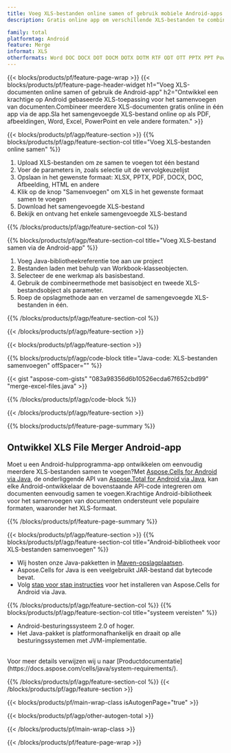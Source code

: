 ```yaml
---
title: Voeg XLS-bestanden online samen of gebruik mobiele Android-apps
description: Gratis online app om verschillende XLS-bestanden te combineren.Android voegt Java-bibliotheek samen om XLS-werkbladen in andere formaten samen te voegen.

family: total
platformtag: Android
feature: Merge
informat: XLS
otherformats: Word DOC DOCX DOT DOCM DOTX DOTM RTF ODT OTT PPTX PPT Powerpoint PPS PPSX PPSM POTM ODP OTP POT PPTM POTX PDF Excel XLS XLSX ODS TSV XLSB XLSM XLT XLTM XLTX
---
```

{{< blocks/products/pf/feature-page-wrap >}}
{{< blocks/products/pf/feature-page-header-widget h1="Voeg XLS-documenten online samen of gebruik de Android-app" h2="Ontwikkel een krachtige op Android gebaseerde XLS-toepassing voor het samenvoegen van documenten.Combineer meerdere XLS-documenten gratis online in één app via de app.Sla het samengevoegde XLS-bestand online op als PDF, afbeeldingen, Word, Excel, PowerPoint en vele andere formaten." >}}


{{< blocks/products/pf/agp/feature-section >}}
{{% blocks/products/pf/agp/feature-section-col title="Voeg XLS-bestanden online samen" %}}

1. Upload XLS-bestanden om ze samen te voegen tot één bestand
1. Voer de parameters in, zoals selectie uit de vervolgkeuzelijst
1. Opslaan in het gewenste formaat: XLSX, PPTX, PDF, DOCX, DOC, Afbeelding, HTML en andere
1. Klik op de knop "Samenvoegen" om XLS in het gewenste formaat samen te voegen
1. Download het samengevoegde XLS-bestand
1. Bekijk en ontvang het enkele samengevoegde XLS-bestand

{{% /blocks/products/pf/agp/feature-section-col %}}

{{% blocks/products/pf/agp/feature-section-col title="Voeg XLS-bestand samen via de Android-app" %}}

1. Voeg Java-bibliotheekreferentie toe aan uw project
1. Bestanden laden met behulp van Workbook-klasseobjecten.
1. Selecteer de ene werkmap als basisbestand.
1. Gebruik de combineermethode met basisobject en tweede XLS-bestandsobject als parameter.
1. Roep de opslagmethode aan en verzamel de samengevoegde XLS-bestanden in één.

{{% /blocks/products/pf/agp/feature-section-col %}}

{{< /blocks/products/pf/agp/feature-section >}}

{{< blocks/products/pf/agp/feature-section >}}

{{% blocks/products/pf/agp/code-block title="Java-code: XLS-bestanden samenvoegen" offSpacer="" %}}

{{< gist "aspose-com-gists" "083a98356d6b10526ecda67f652cbd99" "merge-excel-files.java" >}}

{{% /blocks/products/pf/agp/code-block %}}

{{< /blocks/products/pf/agp/feature-section >}}

{{% blocks/products/pf/feature-page-summary %}}


<h2>Ontwikkel XLS File Merger Android-app</h2>

Moet u een Android-hulpprogramma-app ontwikkelen om eenvoudig meerdere XLS-bestanden samen te voegen?Met [Aspose.Cells for Android via Java](https://products.aspose.com/cells/nl/android-java/), de onderliggende API van [Aspose.Total for Android via Java](https://products.aspose.com/total/nl/android-java/), kan elke Android-ontwikkelaar de bovenstaande API-code integreren om documenten eenvoudig samen te voegen.Krachtige Android-bibliotheek voor het samenvoegen van documenten ondersteunt vele populaire formaten, waaronder het XLS-formaat.<br />

{{% /blocks/products/pf/feature-page-summary %}}

{{< blocks/products/pf/agp/feature-section >}}
{{% blocks/products/pf/agp/feature-section-col title="Android-bibliotheek voor XLS-bestanden samenvoegen" %}}

- Wij hosten onze Java-pakketten in [Maven-opslagplaatsen](https://releases.aspose.com/java/repo/com/aspose/aspose-cells/). 
- Aspose.Cells for Java is een veelgebruikt JAR-bestand dat bytecode bevat.
- Volg [stap voor stap instructies](https://docs.aspose.com/cells/java/installation/#install-aspose-cells-for-java-from-maven-repository) voor het installeren van Aspose.Cells for Android via Java.

{{% /blocks/products/pf/agp/feature-section-col %}}
{{% blocks/products/pf/agp/feature-section-col title="systeem vereisten" %}}

- Android-besturingssysteem 2.0 of hoger.
- Het Java-pakket is platformonafhankelijk en draait op alle besturingssystemen met JVM-implementatie.

<br />
Voor meer details verwijzen wij u naar [Productdocumentatie](https://docs.aspose.com/cells/java/system-requirements/).

{{% /blocks/products/pf/agp/feature-section-col %}}
{{< /blocks/products/pf/agp/feature-section >}}

{{< blocks/products/pf/main-wrap-class isAutogenPage="true" >}}


{{< blocks/products/pf/agp/other-autogen-total >}}

{{< /blocks/products/pf/main-wrap-class >}}

{{< /blocks/products/pf/feature-page-wrap >}}